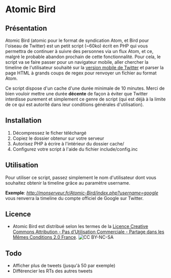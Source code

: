 # Atomic Bird
## Présentation

Atomic Bird (atomic pour le format de syndication Atom, et Bird pour l'oiseau de Twitter) est un petit script (~60ko) écrit en PHP qui vous permettra de continuer à suivre des personnes via un flux Atom, et ce, malgré le probable abandon prochain de cette fonctionnalité. Pour cela, le script va se faire passer pour un navigateur mobile, aller chercher la timeline de l'utilisateur souhaité sur la [version mobile de Twitter](mobile.twitter.com) et parser la page HTML à grands coups de regex pour renvoyer un fichier au format Atom.

Ce script dispose d'un cache d'une durée minimale de 10 minutes. Merci de bien vouloir mettre une durée **décente** de façon à éviter que Twitter interdisse purement et simplement ce genre de script (qui est déjà à la limite de ce qui est autorité dans leur conditions générales d'utilisation).

## Installation

1. Décompressez le ficher téléchargé
2. Copiez le dossier obtenur sur votre serveur
3. Autorisez PHP à écrire à l'intérieur du dossier cache/
3. Configurez votre script à l'aide du fichier include/config.inc

## Utilisation

Pour utiliser ce script, passez simplement le nom d'utilisateur dont vous souhaitez obtenir la timeline grâce au paramètre username.

**Exemple**: *http://monserveur.fr/Atomic-Bird/index.php?username=google* vous renverra la timeline du compte officiel de Google sur Twitter.

## Licence
* Atomic Bird est distribué selon les termes de la [Licence Creative Commons Attribution - Pas d’Utilisation Commerciale - Partage dans les Mêmes Conditions 2.0 France](http://creativecommons.org/licenses/by-nc-sa/2.0/fr/).
![CC BY-NC-SA](http://i.creativecommons.org/l/by-nc-sa/2.0/fr/88x31.png)

## Todo
* Afficher plus de tweets (jusqu'à 50 par exemple)
* Différencier les RTs des autres tweets